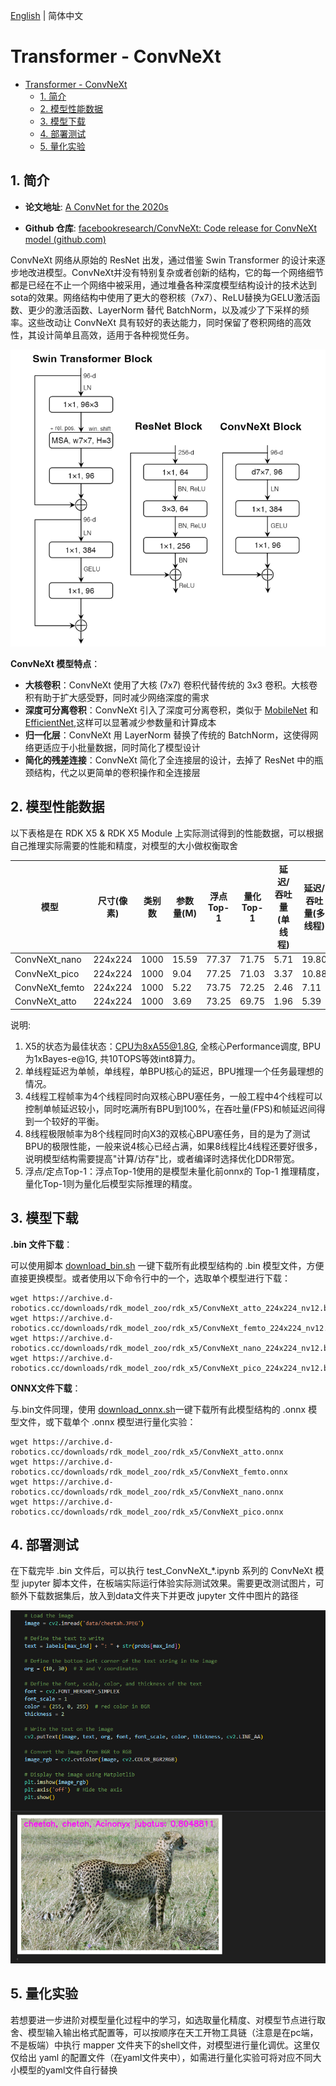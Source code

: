 [English](./README.md) | 简体中文

# Transformer - ConvNeXt

- [Transformer - ConvNeXt](#transformer---convnext)
  - [1. 简介](#1-简介)
  - [2. 模型性能数据](#2-模型性能数据)
  - [3. 模型下载](#3-模型下载)
  - [4. 部署测试](#4-部署测试)
  - [5. 量化实验](#5-量化实验)

## 1. 简介

- **论文地址**: [A ConvNet for the 2020s](https://arxiv.org/abs/2201.03545)

- **Github 仓库**: [facebookresearch/ConvNeXt: Code release for ConvNeXt model (github.com)](https://github.com/facebookresearch/ConvNeXt)

ConvNeXt 网络从原始的 ResNet 出发，通过借鉴 Swin Transformer 的设计来逐步地改进模型。ConvNeXt并没有特别复杂或者创新的结构，它的每一个网络细节都是已经在不止一个网络中被采用，通过堆叠各种深度模型结构设计的技术达到sota的效果。网络结构中使用了更大的卷积核（7x7）、ReLU替换为GELU激活函数、更少的激活函数、LayerNorm 替代 BatchNorm，以及减少了下采样的频率。这些改动让 ConvNeXt 具有较好的表达能力，同时保留了卷积网络的高效性，其设计简单且高效，适用于各种视觉任务。

![](./data/ConvNeXt_Block.png)

**ConvNeXt 模型特点**：

- **大核卷积**：ConvNeXt 使用了大核 (7x7) 卷积代替传统的 3x3 卷积。大核卷积有助于扩大感受野，同时减少网络深度的需求
- **深度可分离卷积**：ConvNeXt 引入了深度可分离卷积，类似于 [MobileNet](../MobileNetV1/README_cn.md) 和 [EfficientNet](../EfficientNet/README_cn.md),这样可以显著减少参数量和计算成本
- **归一化层**：ConvNeXt 用 LayerNorm 替换了传统的 BatchNorm，这使得网络更适应于小批量数据，同时简化了模型设计
- **简化的残差连接**：ConvNeXt 简化了全连接层的设计，去掉了 ResNet 中的瓶颈结构，代之以更简单的卷积操作和全连接层

## 2. 模型性能数据

以下表格是在 RDK X5 & RDK X5 Module 上实际测试得到的性能数据，可以根据自己推理实际需要的性能和精度，对模型的大小做权衡取舍

| 模型 | 尺寸(像素)  | 类别数  | 参数量(M) | 浮点Top-1  | 量化Top-1  | 延迟/吞吐量(单线程) | 延迟/吞吐量(多线程) | 帧率 |
| ----------------- | ------- | ---- | ------ | ----- | ----- | ----------- | ----------- | ------ |
| ConvNeXt_nano  | 224x224 | 1000 | 15.59  | 77.37 | 71.75 | 5.71        | 19.80       | 200.18 |
| ConvNeXt_pico  | 224x224 | 1000 | 9.04   | 77.25 | 71.03 | 3.37        | 10.88       | 364.07 |
| ConvNeXt_femto | 224x224 | 1000 | 5.22   | 73.75 | 72.25 | 2.46        | 7.11        | 556.02 |
| ConvNeXt_atto  | 224x224 | 1000 | 3.69   | 73.25 | 69.75 | 1.96        | 5.39        | 732.10 |


说明: 
1. X5的状态为最佳状态：CPU为8xA55@1.8G, 全核心Performance调度, BPU为1xBayes-e@1G, 共10TOPS等效int8算力。
2. 单线程延迟为单帧，单线程，单BPU核心的延迟，BPU推理一个任务最理想的情况。
3. 4线程工程帧率为4个线程同时向双核心BPU塞任务，一般工程中4个线程可以控制单帧延迟较小，同时吃满所有BPU到100%，在吞吐量(FPS)和帧延迟间得到一个较好的平衡。
4. 8线程极限帧率为8个线程同时向X3的双核心BPU塞任务，目的是为了测试BPU的极限性能，一般来说4核心已经占满，如果8线程比4线程还要好很多，说明模型结构需要提高"计算/访存"比，或者编译时选择优化DDR带宽。
5. 浮点/定点Top-1：浮点Top-1使用的是模型未量化前onnx的 Top-1 推理精度，量化Top-1则为量化后模型实际推理的精度。

## 3. 模型下载

**.bin 文件下载**：

可以使用脚本 [download_bin.sh](./model/download_bin.sh) 一键下载所有此模型结构的 .bin 模型文件，方便直接更换模型。或者使用以下命令行中的一个，选取单个模型进行下载：

```shell
wget https://archive.d-robotics.cc/downloads/rdk_model_zoo/rdk_x5/ConvNeXt_atto_224x224_nv12.bin
wget https://archive.d-robotics.cc/downloads/rdk_model_zoo/rdk_x5/ConvNeXt_femto_224x224_nv12.bin
wget https://archive.d-robotics.cc/downloads/rdk_model_zoo/rdk_x5/ConvNeXt_nano_224x224_nv12.bin
wget https://archive.d-robotics.cc/downloads/rdk_model_zoo/rdk_x5/ConvNeXt_pico_224x224_nv12.bin
```

**ONNX文件下载**：

与.bin文件同理，使用 [download_onnx.sh](./model/download_onnx.sh)一键下载所有此模型结构的 .onnx 模型文件，或下载单个 .onnx 模型进行量化实验：
```shell
wget https://archive.d-robotics.cc/downloads/rdk_model_zoo/rdk_x5/ConvNeXt_atto.onnx
wget https://archive.d-robotics.cc/downloads/rdk_model_zoo/rdk_x5/ConvNeXt_femto.onnx
wget https://archive.d-robotics.cc/downloads/rdk_model_zoo/rdk_x5/ConvNeXt_nano.onnx
wget https://archive.d-robotics.cc/downloads/rdk_model_zoo/rdk_x5/ConvNeXt_pico.onnx
```

## 4. 部署测试

在下载完毕 .bin 文件后，可以执行 test_ConvNeXt_*.ipynb 系列的 ConvNeXt 模型 jupyter 脚本文件，在板端实际运行体验实际测试效果。需要更改测试图片，可额外下载数据集后，放入到data文件夹下并更改 jupyter 文件中图片的路径

![](./data/inference.png)

## 5. 量化实验

若想要进一步进阶对模型量化过程中的学习，如选取量化精度、对模型节点进行取舍、模型输入输出格式配置等，可以按顺序在天工开物工具链（注意是在pc端，不是板端）中执行 mapper 文件夹下的shell文件，对模型进行量化调优。这里仅仅给出 yaml 的配置文件（在yaml文件夹中），如需进行量化实验可将对应不同大小模型的yaml文件自行替换